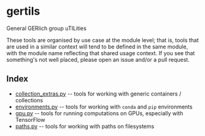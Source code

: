 # gertils
General GERlich group uTILities

These tools are organised by use case at the module level; that is, tools that are used in a similar context will tend to be defined in the same module, with the module name reflecting that shared usage context. If you see that something's not well placed, please open an issue and/or a pull request.

## Index
- [collection_extras.py](collection_extras.py) -- tools for working with generic containers / collections
- [environments.py](./gertils/environments.py) -- tools for working with `conda` and `pip` environments
- [gpu.py](./gertils/gpu.py) -- tools for running computations on GPUs, especially with TensorFlow
- [paths.py](./gertils/paths.py) -- tools for working with paths on filesystems

